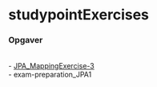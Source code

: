 # studypointExercises

<h3>Opgaver</h3>
<br>
- <a href="/studypointExercises/tree/master/JPA_MappingExercise-3">JPA_MappingExercise-3</a>
<br>
- exam-preparation_JPA1
